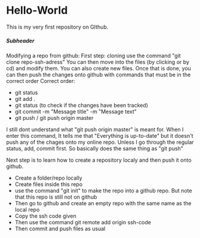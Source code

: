 # Hello-World
This is my very first repository on GIthub. 

##### Subheader

Modifying a repo from github:
First step: cloning
use the command "git clone repo-ssh-adress"
You can then move into the files (by clicking or by cd) and modify them. You can also create new files.  Once that is done, you can then push the changes onto github with commands that must be in the correct order
Correct order:
- git status
- git add .
- git status (to check if the changes have been tracked)
- git commit -m "Message title" -m "Message text"
- git push / git push origin master

I still dont understand what "git push origin master" is meant for. When I enter this command, It tells me that "Everything is up-to-date" but it doesn't push any of the chages onto my online repo. Unless I go through the regular status, add, commit first. So basically does the same thing as "git push"

Next step is to learn how to create a repository localy and then push it onto github.
- Create a folder/repo locally
- Create files inside this repo
- use the command "git init" to make the repo into a github repo. But note that this repo is still not on github 
- Then go to github and create an empty repo with the same name as the local repo
- Copy the ssh code given 
- Then use the command git remote add origin ssh-code
- Then commit and push files as usual
